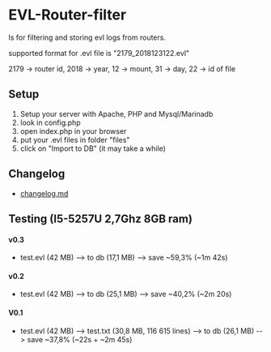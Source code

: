 # **EVL-Router-filter**

Is for filtering and storing evl logs from routers.

supported format for .evl file is "2179_2018123122.evl"

2179 -> router id, 2018 -> year, 12 -> mount, 31 -> day, 22 -> id of file 

## **Setup**

1) Setup your server with Apache, PHP and Mysql/Marinadb
2) look in config.php
3) open index.php in your browser
4) put your .evl files in folder "files"
5) click on "Import to DB" (it may take a while)

## **Changelog**

- [changelog.md](changelog.md)

## **Testing** (I5-5257U 2,7Ghz  8GB ram)

#### v0.3

- test.evl (42 MB) --> to db (17,1 MB) --> save ~59,3% (~1m 42s)

#### v0.2

- test.evl (42 MB) --> to db (25,1 MB) --> save ~40,2% (~2m 20s)

#### V0.1

- test.evl (42 MB) --> test.txt (30,8 MB, 116 615 lines) --> to db (26,1 MB) --> save ~37,8% (~22s + ~2m 45s)
